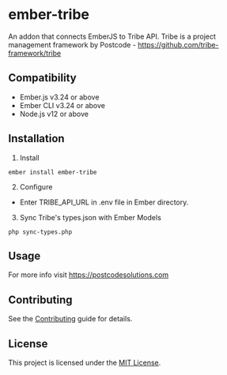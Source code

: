 ember-tribe
==============================================================================

An addon that connects EmberJS to Tribe API.
Tribe is a project management framework by Postcode - https://github.com/tribe-framework/tribe


Compatibility
------------------------------------------------------------------------------

* Ember.js v3.24 or above
* Ember CLI v3.24 or above
* Node.js v12 or above


Installation
------------------------------------------------------------------------------

1. Install
```
ember install ember-tribe
```

2. Configure
- Enter TRIBE_API_URL in .env file in Ember directory.

3. Sync Tribe's types.json with Ember Models
```
php sync-types.php
```


Usage
------------------------------------------------------------------------------

For more info visit https://postcodesolutions.com


Contributing
------------------------------------------------------------------------------

See the [Contributing](CONTRIBUTING.md) guide for details.


License
------------------------------------------------------------------------------

This project is licensed under the [MIT License](LICENSE.md).
